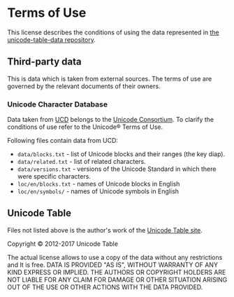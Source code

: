 # Terms of Use

This license describes the conditions of using the data represented in [the unicode-table-data repository](https://github.com/unicode-table/unicode-table-data).

## Third-party data

This is data which is taken from external sources. 
The terms of use are governed by the relevant documents of their owners.

### Unicode Character Database

Data taken from [UCD](http://unicode.org/ucd/) belongs to the [Unicode Consortium](http://www.unicode.org/). 
To clarify the conditions of use refer to the Unicode® Terms of Use.

Following files contain data from UCD:

* `data/blocks.txt` - list of Unicode blocks and their ranges (the key diap).
* `data/related.txt` - list of related characters.
* `data/versions.txt` - versions of the Unicode Standard in which there were specific characters.
* `loc/en/blocks.txt` - names of Unicode blocks in English
* `loc/en/symbols/` - names of Unicode symbols in English

## Unicode Table

Files not listed above is the author's work of the [Unicode Table site](https://unicode-table.com/).

Copyright © 2012-2017 Unicode Table

The actual license allows to use a copy of the data without any restrictions and It is free.
DATA IS PROVIDED "AS IS", WITHOUT WARRANTY OF ANY KIND EXPRESS OR IMPLIED. 
THE AUTHORS OR COPYRIGHT HOLDERS ARE NOT LIABLE FOR ANY CLAIM FOR DAMAGE OR OTHER SITUATION ARISING OUT OF THE USE OR OTHER ACTIONS WITH THE DATA PROVIDED.


